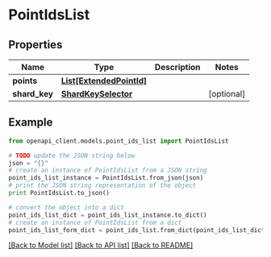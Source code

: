 # PointIdsList


## Properties
Name | Type | Description | Notes
------------ | ------------- | ------------- | -------------
**points** | [**List[ExtendedPointId]**](ExtendedPointId.md) |  | 
**shard_key** | [**ShardKeySelector**](ShardKeySelector.md) |  | [optional] 

## Example

```python
from openapi_client.models.point_ids_list import PointIdsList

# TODO update the JSON string below
json = "{}"
# create an instance of PointIdsList from a JSON string
point_ids_list_instance = PointIdsList.from_json(json)
# print the JSON string representation of the object
print PointIdsList.to_json()

# convert the object into a dict
point_ids_list_dict = point_ids_list_instance.to_dict()
# create an instance of PointIdsList from a dict
point_ids_list_form_dict = point_ids_list.from_dict(point_ids_list_dict)
```
[[Back to Model list]](../README.md#documentation-for-models) [[Back to API list]](../README.md#documentation-for-api-endpoints) [[Back to README]](../README.md)


